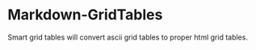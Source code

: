 Markdown-GridTables
===================

Smart grid tables will convert ascii grid tables to proper html grid tables.